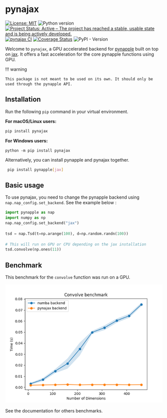 # pynajax 

[![License: MIT](https://img.shields.io/badge/License-MIT-yellow.svg)](https://github.com/pynapple-org/pynajax/blob/main/LICENSE)
![Python version](https://img.shields.io/badge/python-3.10-blue.svg)
[![Project Status: Active – The project has reached a stable, usable state and is being actively developed.](https://www.repostatus.org/badges/latest/active.svg)](https://www.repostatus.org/#active)
[![pynajax CI](https://github.com/pynapple-org/pynajax/actions/workflows/ci.yml/badge.svg)](https://github.com/pynapple-org/pynajax/actions/workflows/ci.yml)
[![Coverage Status](https://coveralls.io/repos/github/pynapple-org/pynajax/badge.svg?branch=main)](https://coveralls.io/github/pynapple-org/pynajax?branch=main)
![PyPI - Version](https://img.shields.io/pypi/v/pynajax)

Welcome to `pynajax`, a GPU accelerated backend for [pynapple](https://github.com/pynapple-org/pynapple) built on top on [jax](https://github.com/google/jax). It offers a fast acceleration for the core pynapple functions using GPU. 


!!! warning

    This package is not meant to be used on its own. It should only be used through the pynapple API.


## Installation
Run the following `pip` command in your virtual environment.

**For macOS/Linux users:**
 ```bash
 pip install pynajax
 ```

**For Windows users:**
 ```
 python -m pip install pynajax
 ```

Alternatively, you can install pynapple and pynajax together.

```bash
 pip install pynapple[jax]
```

## Basic usage

To use pynajax, you need to change the pynapple backend using `nap.nap_config.set_backend`. See the example below : 

```python
import pynapple as nap
import numpy as np
nap.nap_config.set_backend("jax")

tsd = nap.Tsd(t=np.arange(100), d=np.random.randn(100))

# This will run on GPU or CPU depending on the jax installation
tsd.convolve(np.ones(11)) 
```

## Benchmark

This benchmark for the `convolve` function was run on a GPU.

![benchmark_convolve](./images/convolve_benchmark.png)

See the documentation for others benchmarks.
